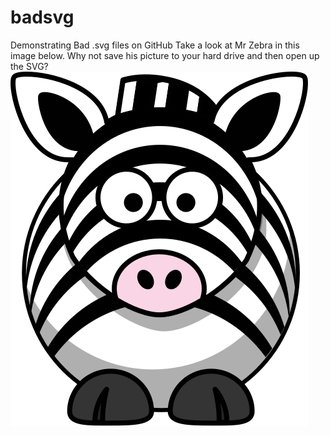 # badsvg
Demonstrating Bad .svg files on GitHub
Take a look at Mr Zebra in this image below.
Why not save his picture to your hard drive and then open up the SVG?
![Zebra](zebra.svg)
